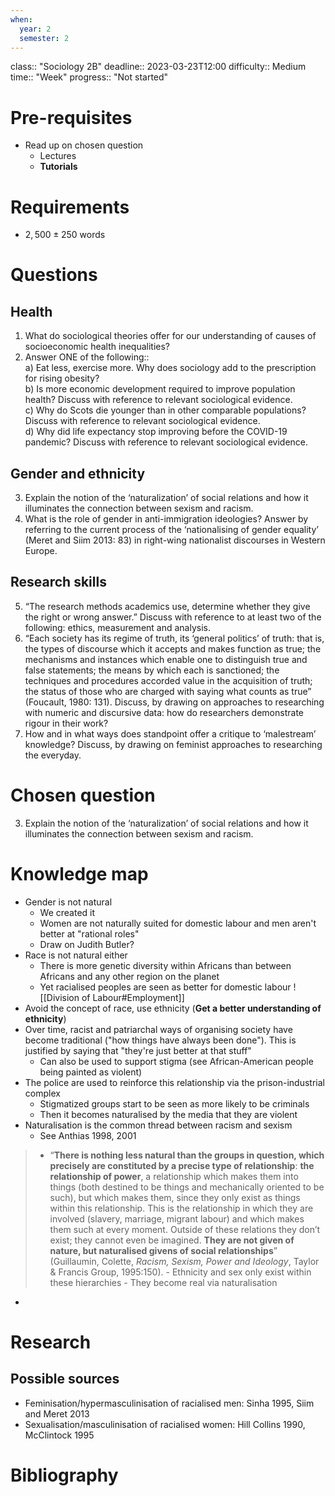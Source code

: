 ```yaml
---
when:
  year: 2
  semester: 2
---
```


class:: "Sociology 2B"
deadline:: 2023-03-23T12:00
difficulty:: Medium
time:: "Week"
progress:: "Not started"

# Pre-requisites
- Read up on chosen question
	- Lectures
	- **Tutorials**

# Requirements
- $2,500 \pm 250$ words

# Questions
## Health
1. What do sociological theories offer for our understanding of causes of  
socioeconomic health inequalities?
2. Answer ONE of the following::  
	a) Eat less, exercise more. Why does sociology add to the prescription for rising obesity?  
	b) Is more economic development required to improve population health? Discuss with reference to relevant sociological evidence.  
	c) Why do Scots die younger than in other comparable populations? Discuss with reference to relevant sociological evidence.  
	d) Why did life expectancy stop improving before the COVID-19 pandemic? Discuss with reference to relevant sociological evidence.

## Gender and ethnicity
3. Explain the notion of the ‘naturalization’ of social relations and how it illuminates the connection between sexism and racism.
4. What is the role of gender in anti-immigration ideologies? Answer by referring to the current process of the ‘nationalising of gender equality’ (Meret and Siim 2013: 83) in right-wing nationalist discourses in Western Europe.

## Research skills
5. “The research methods academics use, determine whether they give the right or wrong answer.” Discuss with reference to at least two of the following: ethics, measurement and analysis.
6. “Each society has its regime of truth, its ‘general politics’ of truth: that is, the types of discourse which it accepts and makes function as true; the mechanisms and instances which enable one to distinguish true and false statements; the means by which each is sanctioned; the techniques and procedures accorded value in the acquisition of truth; the status of those who are charged with saying what counts as true” (Foucault, 1980: 131). Discuss, by drawing on approaches to researching with numeric and discursive data: how do researchers demonstrate rigour in their work?
7. How and in what ways does standpoint offer a critique to ‘malestream’   knowledge? Discuss, by drawing on feminist approaches to researching the everyday.

# Chosen question
3. Explain the notion of the ‘naturalization’ of social relations and how it illuminates the connection between sexism and racism.

# Knowledge map
- Gender is not natural
	- We created it 
	- Women are not naturally suited for domestic labour and men aren't better at "rational roles"
	- Draw on Judith Butler?
- Race is not natural either
	- There is more genetic diversity within Africans than between Africans and any other region on the planet
	- Yet racialised peoples are seen as better for domestic labour
![[Division of Labour#Employment]]
- Avoid the concept of race, use ethnicity (**Get a better understanding of ethnicity**)
- Over time, racist and patriarchal ways of organising society have become traditional ("how things have always been done"). This is justified by saying that "they're just better at that stuff"
	- Can also be used to support stigma (see African-American people being painted as violent)
- The police are used to reinforce this relationship via the prison-industrial complex
	- Stigmatized groups start to be seen as more likely to be criminals
	- Then it becomes naturalised by the media that they are violent
- Naturalisation is the common thread between racism and sexism
	- See Anthias 1998, 2001
> -   “**There is nothing less natural than the groups in question, which precisely are constituted by a precise type of relationship**: **the relationship of power**, a relationship which makes them into things (both destined to be things and mechanically oriented to be such), but which makes them, since they only exist as things within this relationship. This is the relationship in which they are involved (slavery, marriage, migrant labour) and which makes them such at every moment. Outside of these relations they don’t exist; they cannot even be imagined. **They are not given of nature, but naturalised givens of social relationships**” (Guillaumin, Colette, _Racism, Sexism, Power and Ideology_, Taylor & Francis Group, 1995:150).
	- Ethnicity and sex only exist within these hierarchies
	- They become real via naturalisation
- 

# Research
## Possible sources
- Feminisation/hypermasculinisation of racialised men: Sinha 1995, Siim and Meret 2013
- Sexualisation/masculinisation of racialised women: Hill Collins 1990, McClintock 1995

# Bibliography
